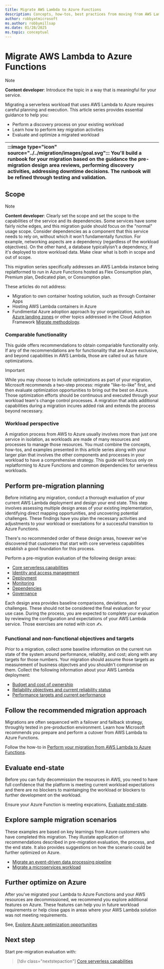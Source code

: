 ```yaml
---
title: Migrate AWS Lambda to Azure Functions
description: Concepts, how-tos, best practices from moving from AWS Lambda to Azure Functions.
author: robbyatmicrosoft
ms.author: robbymillsap
ms.date: 01/28/2025
ms.topic: conceptual
---
```


# Migrate AWS Lambda to Azure Functions

> [!NOTE]
> **Content developer**: Introduce the topic in a way that is meaningful for your service.

Migrating a serverless workload that uses AWS Lambda to Azure requires careful planning and execution. This article series provides essential guidance to help you:

- Perform a discovery process on your existing workload
- Learn how to perform key migration activities
- Evaluate and optimize a migrated workload

| :::image type="icon" source="../../migration/images/goal.svg"::: You'll build a runbook for your migration based on the guidance the pre-migration design area reviews, performing discovery activities, addressing downtime decisions. The runbook will be refined through testing and validation. |
| :-- |

## Scope

> [!NOTE]
> **Content developer**: Clearly set the scope and set the scope to the capabilities of the service and its dependencies. Some services have some fairly niche edges, and this migration guide should focus on the "normal" usage scope.  Consider dependencies as a component that this service needs to rely on, without which it won't fundamentally function. For example, networking aspects are a dependency (regardless of the workload objectives). On the other hand, a database typicallyisn't a dependency, if it's deployed to store workload data. Make clear what is both in scope and out of scope.

This migration series specifically addresses an AWS Lambda instance being replatformed to run in Azure Functions hosted as Flex Consumption plan, Premium plan, Dedicated plan, or Consumption plan.

These articles do not address:

- Migration to own container hosting solution, such as through Container Apps
- Hosting AWS Lambda containers in Azure
- Fundimental Azure adoption approach by your organization, such as [Azure landing zones](/azure/cloud-adoption-framework/ready/landing-zone/) or other topics addressed in the Cloud Adoption Framework [Migrate methodology](/azure/cloud-adoption-framework/migrate/).

### Comparable functionality

This guide offers recommendations to obtain compariable functionality only. If any of the recommendations are for functionality that are Azure exclusive, and beyond capabilities in AWS Lambda, those are called out as future optimizations.

> [!IMPORTANT]
> While you may choose to include optimizations as part of your migration, Microsoft recommends a two-step process: migrate "like-to-like" first, and then evaluate optimization opportunities to bring out the best on Azure. Those optimization efforts should be continuous and executed through your workload team's change control processes. A migration that adds additional capabilities during a migration incures added risk and extends the process beyond necessary.

### Workload perspective

A migration process from AWS to Azure usually involves more than just one service in isolation, as workloads are made of many resources and processes to manage those resources. You must combine the concepts, how-tos, and examples presented in this article series along with your larger plan that involves the other components and processes in your workload to have a comprehensive strategy. This guide will focus only on replatforming to Azure Functions and common dependencies for serverless workloads.

## Perform pre-migration planning

Before initiating any migration, conduct a thorough evaluation of your current AWS Lambda deployment and design your end state. This step involves assessing multiple design areas of your existing implementation, identifying direct mapping opportunities, and uncovering potential challenges. These findings have you plan the necessary activities and adjustments to your workload or exectations for a successful transition to Azure Functions.

There's no recommended order of these design areas, however we've discovered that customers that start with core serverless capabilities establish a good foundation for this process.

Perform a pre-migration evaluation of the following design areas:

- [Core serverless capabilities](./capabilities.md)
- [Identity and access management](./identity-access-management.md)
- [Deployment](./deployment.md)
- [Monitoring](./monitoring.md)
- [Dependencies](./dependencies.md)
- [Governance](./governance.md)

Each design area provides baseline comparisons, deviations, and challenges. These should not be considered the final evaluation for your use case. During the process, you are expected to complete your evaluation by reviewing the configuration and expectations of your AWS Lambda service. Those exercises are noted with icon &#9997;.

### Functional and non-functional objectives and targets

Prior to a migration, collect some baseline information on the current run state of the system around performance, reliablity, and cost; along with any targets for those numbers. Your migration should assume those targets as measurement of business objectves and you shouldn't compromise on them. Collect the following information about your AWS Lambda deployment:

- [Budget and cost of ownership](./function-placeholder.md)
- [Reliability objectives and current reliability status](./function-placeholder.md)
- [Performance targets and current performance](./function-placeholder.md)

## Follow the recommended migration approach

Migrations are often sequenced with a failover and failback strategy, throughly tested in pre-production environment. Learn how Microsoft recommends you prepare and perform a cutover from AWS Lambda to Azure Functions.

Follow the how-to in [Perform your migration from AWS Lambda to Azure Functions](./perform-migration.md).

## Evaluate end-state

Before you can fully decommission the resources in AWS, you need to have full confidence that the platform is meeting current workload expectations and there are no blockers to maintainging the workload or blockers to further development on the workload.

Ensure your Azure Function is meeting expcations, [Evaluate end-state](./post-migration-checklist.md).

## Explore sample migration scenarios

These examples are based on key learnings from Azure customers who have completed this migration. They illustate application of recommendations described in pre-migration evaluation, the process, and the end state.  It also provides suggestions on how the scenario could be further optimized on Azure.

- [Migrate an event-driven data processing pipeline](./function-placeholder.md)
- [Migrate a microservices workload](./function-placeholder.md)

## Further optimize on Azure

After you've migrated your Lambda to Azure Functions and your AWS resources are decommissioned, we recommend you explore additional features on Azure. These features can help you in future workload requirements or help close gaps in areas where your AWS Lambda solution was not meeting requirements.

See, [Explore Azure optimization opportunities](./function-placeholder.md)

## Next step


Start pre-migration evaluation with:

> [!div class="nextstepaction"]
> [Core serverless capabilities](./capabilities.md)
